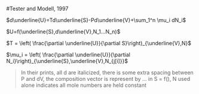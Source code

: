 #Tester and Modell, 1997

$d\underline{U}=Td\underline{S}-Pd\underline{V}+\sum_1^n \mu_i dN_i$

$U=f(\underline{S},d\underline{V},N_1...N_n)$

$T = \left( \frac{\partial \underline{U}}{\partial S}\right)_{\underline{V},N}$

$\mu_i = \left( \frac{\partial \underline{U}}{\partial N_i}\right)_{\underline{S},\underline{V},N_{j[i]}}$

> In their prints, all d are italicized, there is some extra spacing between P and dV, the composition vector is represent by ... in S = f(), N used alone indicates all mole numbers are held constant
